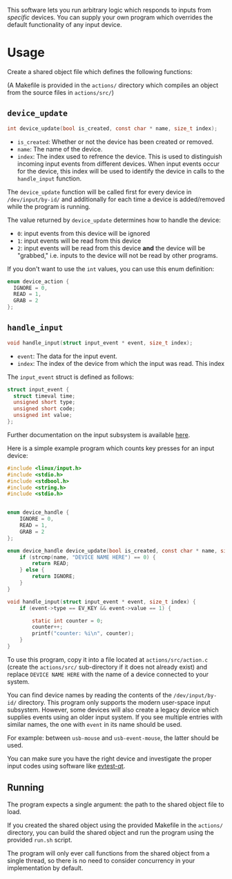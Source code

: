 This software lets you run arbitrary logic which responds to inputs from
*specific* devices. You can supply your own program which overrides the default
functionality of any input device.

# Usage

Create a shared object file which defines the following functions:

(A Makefile is provided in the `actions/` directory which compiles an object
 from the source files in `actions/src/`)

## `device_update`
```c
int device_update(bool is_created, const char * name, size_t index);
```

 - `is_created`: Whether or not the device has been created or removed.
 - `name`: The name of the device.
 - `index`: The index used to refrence the device. This is used to
    distinguish incoming input events from different devices. When input events
    occur for the device, this index will be used to identify the device in
    calls to the `handle_input` function.

The `device_update` function will be called first for every device in
`/dev/input/by-id/` and additionally for each time a device is added/removed
while the program is running.

The value returned by `device_update` determines how to handle the device:

 - `0`: input events from this device will be ignored
 - `1`: input events will be read from this device
 - `2`: input events will be read from this device **and** the device will be
   "grabbed," i.e. inputs to the device will not be read by other programs.

If you don't want to use the `int` values, you can use this enum definition:
```c
enum device_action {
  IGNORE = 0,
  READ = 1,
  GRAB = 2
};
```


## `handle_input`
```c
void handle_input(struct input_event * event, size_t index);
```

 - `event`: The data for the input event.
 - `index`: The index of the device from which the input was read. This index
 
The `input_event` struct is defined as follows:

```c
struct input_event {
  struct timeval time;
  unsigned short type;
  unsigned short code;
  unsigned int value;
};
```

Further documentation on the input subsystem is available
[here](https://www.kernel.org/doc/html/v4.15/input/input.html?highlight=input_event#event-interface).

Here is a simple example program which counts key presses for an input device:

```c
#include <linux/input.h>
#include <stdio.h>
#include <stdbool.h>
#include <string.h>
#include <stdio.h>


enum device_handle {
    IGNORE = 0,
    READ = 1,
    GRAB = 2
};

enum device_handle device_update(bool is_created, const char * name, size_t index) {
    if (strcmp(name, "DEVICE NAME HERE") == 0) {
        return READ;
    } else {
        return IGNORE;
    }
}

void handle_input(struct input_event * event, size_t index) {
    if (event->type == EV_KEY && event->value == 1) {

        static int counter = 0;
        counter++;
        printf("counter: %i\n", counter);
    }
}
```

To use this program, copy it into a file located at `actions/src/action.c`
(create the `actions/src/` sub-directory if it does not already exist) and
replace `DEVICE NAME HERE` with the name of a device connected to your system.

You can find device names by reading the contents of the `/dev/input/by-id/`
directory. This program only supports the modern user-space input subsystem.
However, some devices will also create a legacy device which supplies events
using an older input system. If you see multiple entries with similar names,
the one with `event` in its name should be used.

For example: between `usb-mouse` and `usb-event-mouse`, the latter should be
used.

You can make sure you have the right device and investigate the proper input
codes using software like [evtest-qt](https://github.com/Grumbel/evtest-qt).


## Running
The program expects a single argument: the path to the shared object file to
load.

If you created the shared object using the provided Makefile in the `actions/`
directory, you can build the shared object and run the program using the
provided `run.sh` script.

The program will only ever call functions from the shared object from a single
thread, so there is no need to consider concurrency in your implementation by
default.
